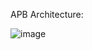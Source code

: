 APB Architecture:

![image](https://github.com/user-attachments/assets/211fe05b-39a7-43bd-8eab-fed677ea6705)
